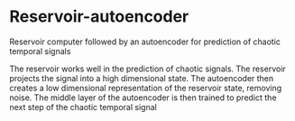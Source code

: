 # Reservoir-autoencoder
Reservoir computer followed by an autoencoder for prediction of chaotic temporal signals


The reservoir works well in the prediction of chaotic signals. The reservoir projects the signal into a high dimensional state. The autoencoder then creates a low dimensional representation of the reservoir state, removing noise. The middle layer of the autoencoder is then trained to predict the next step of the chaotic temporal signal
